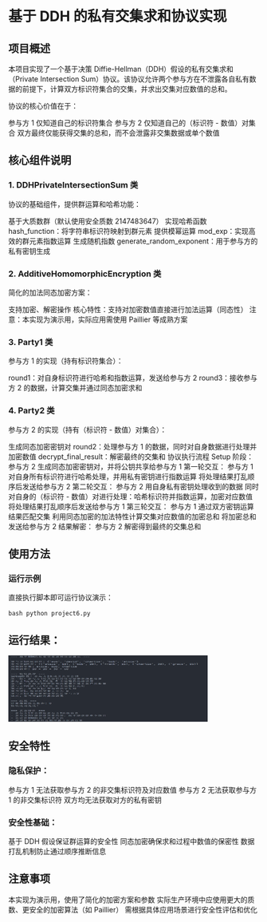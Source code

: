 # 基于 DDH 的私有交集求和协议实现
## 项目概述
本项目实现了一个基于决策 Diffie-Hellman（DDH）假设的私有交集求和（Private Intersection Sum）协议。该协议允许两个参与方在不泄露各自私有数据的前提下，计算双方标识符集合的交集，并求出交集对应数值的总和。

协议的核心价值在于：

参与方 1 仅知道自己的标识符集合
参与方 2 仅知道自己的（标识符 - 数值）对集合
双方最终仅能获得交集的总和，而不会泄露非交集数据或单个数值

## 核心组件说明
### 1. DDHPrivateIntersectionSum 类
协议的基础组件，提供群运算和哈希功能：

基于大质数群（默认使用安全质数 2147483647）
实现哈希函数 hash_function：将字符串标识符映射到群元素
提供模幂运算 mod_exp：实现高效的群元素指数运算
生成随机指数 generate_random_exponent：用于参与方的私有密钥生成
### 2. AdditiveHomomorphicEncryption 类
简化的加法同态加密方案：

支持加密、解密操作
核心特性：支持对加密数值直接进行加法运算（同态性）
注意：本实现为演示用，实际应用需使用 Paillier 等成熟方案
### 3. Party1 类
参与方 1 的实现（持有标识符集合）：

round1：对自身标识符进行哈希和指数运算，发送给参与方 2
round3：接收参与方 2 的数据，计算交集并通过同态加密求和
### 4. Party2 类
参与方 2 的实现（持有（标识符 - 数值）对集合）：

生成同态加密密钥对
round2：处理参与方 1 的数据，同时对自身数据进行处理并加密数值
decrypt_final_result：解密最终的交集和
协议执行流程
Setup 阶段：
参与方 2 生成同态加密密钥对，并将公钥共享给参与方 1
第一轮交互：
参与方 1 对自身所有标识符进行哈希处理，并用私有密钥进行指数运算
将处理结果打乱顺序后发送给参与方 2
第二轮交互：
参与方 2 用自身私有密钥处理收到的数据
同时对自身的（标识符 - 数值）对进行处理：哈希标识符并指数运算，加密对应数值
将处理结果打乱顺序后发送给参与方 1
第三轮交互：
参与方 1 通过双方密钥运算结果匹配交集
利用同态加密的加法特性计算交集对应数值的加密总和
将加密总和发送给参与方 2
结果解密：
参与方 2 解密得到最终的交集总和
## 使用方法
### 运行示例
直接执行脚本即可运行协议演示：
```
bash python project6.py
```

## 运行结果：
<img width="400" height="133" alt="result" src="https://github.com/MY0495/SDU_Summer_innovation_and_entrepreneurship_practice/blob/main/project6/project6.png" />

## 安全特性

### 隐私保护：
参与方 1 无法获取参与方 2 的非交集标识符及对应数值
参与方 2 无法获取参与方 1 的非交集标识符
双方均无法获取对方的私有密钥

### 安全性基础：
基于 DDH 假设保证群运算的安全性
同态加密确保求和过程中数值的保密性
数据打乱机制防止通过顺序推断信息

## 注意事项
本实现为演示用，使用了简化的加密方案和参数
实际生产环境中应使用更大的质数、更安全的加密算法（如 Paillier）
需根据具体应用场景进行安全性评估和优化
